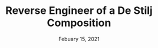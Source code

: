 ---
layout: project
title: Reverse Engineer of a De Stilj Composition
date: Febuary 15, 2021
desc: A P5JS (javascript) reverse engineering of a De Stilj compositon. 
category: web-design
cta:
  title: Click here to view code
  url: https://editor.p5js.org/gracehlavacek/sketches/V2rQdYWXG
thumb: /images/portfolio/destilj.jpg
images:
  - image:
    url: /images/portfolio/destilj.jpg
    desc: P5JS Sketch
  - image:
    url: /images/portfolio/ref.jpg
    desc: Reference Image
---